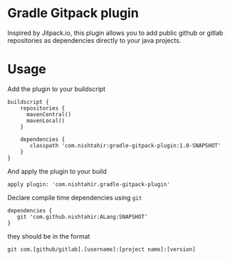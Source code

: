 # Gradle Gitpack plugin

Inspired by Jitpack.io, this plugin allows you to add public github or gitlab repositories
as dependencies directly to your java projects.

# Usage

Add the plugin to your buildscript

```
buildscript {
    repositories {
      mavenCentral()
      mavenLocal()
    }

    dependencies {
       classpath 'com.nishtahir:gradle-gitpack-plugin:1.0-SNAPSHOT'
    }
}
```

And apply the plugin to your build

```
apply plugin: 'com.nishtahir.gradle-gitpack-plugin'
```

Declare compile time dependencies using `git`
```
dependencies {
   git 'com.github.nishtahir:ALang:SNAPSHOT'
}
```

they should be in the format

```
git com.[github/gitlab].[username]:[project name]:[version]
```

